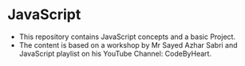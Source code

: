 # JavaScript
* This repository contains JavaScript concepts and a basic Project.
* The content is based on a workshop by Mr Sayed Azhar Sabri and JavaScript playlist on his YouTube Channel: CodeByHeart.
